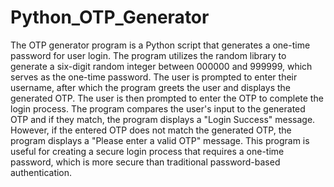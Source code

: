 # Python_OTP_Generator
The OTP generator program is a Python script that generates a one-time password for user login. The program utilizes the random library to generate a six-digit random integer between 000000 and 999999, which serves as the one-time password. The user is prompted to enter their username, after which the program greets the user and displays the generated OTP. The user is then prompted to enter the OTP to complete the login process. The program compares the user's input to the generated OTP and if they match, the program displays a "Login Success" message. However, if the entered OTP does not match the generated OTP, the program displays a "Please enter a valid OTP" message. This program is useful for creating a secure login process that requires a one-time password, which is more secure than traditional password-based authentication.



